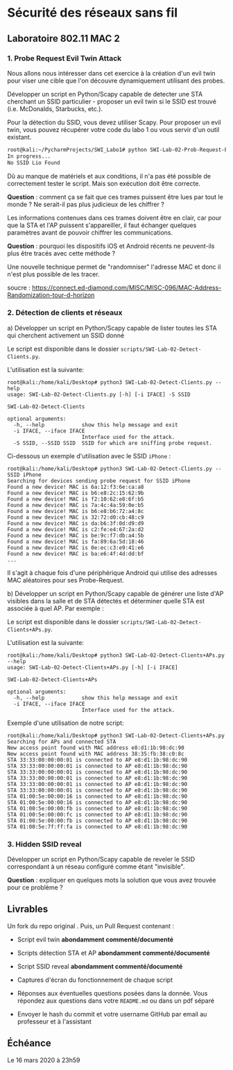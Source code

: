 # Sécurité des réseaux sans fil

## Laboratoire 802.11 MAC 2

### 1. Probe Request Evil Twin Attack

Nous allons nous intéresser dans cet exercice à la création d'un evil twin pour viser une cible que l'on découvre dynamiquement utilisant des probes.

Développer un script en Python/Scapy capable de detecter une STA cherchant un SSID particulier - proposer un evil twin si le SSID est trouvé (i.e. McDonalds, Starbucks, etc.).

Pour la détection du SSID, vous devez utiliser Scapy. Pour proposer un evil twin, vous pouvez récupérer votre code du labo 1 ou vous servir d'un outil existant.

```bash
root@kali:~/PycharmProjects/SWI_Labo1# python SWI-Lab-02-Prob-Request-Evil-Tween-Attack.py -s Lio
In progress...
No SSID Lio Found

```

Dû au manque de matériels et aux conditions, il n'a pas été possible de correctement tester le script. Mais son exécution doit être correcte.

__Question__ : comment ça se fait que ces trames puissent être lues par tout le monde ? Ne serait-il pas plus judicieux de les chiffrer ?

Les informations contenues dans ces trames doivent être en clair, car pour que la STA et l'AP puissent s'appareiller, il faut échanger quelques paramètres avant de pouvoir chiffrer les communications. 

__Question__ : pourquoi les dispositifs iOS et Android récents ne peuvent-ils plus être tracés avec cette méthode ?

Une nouvelle technique permet de "randomniser"  l'adresse MAC et donc il n'est plus possible de les tracer.

soucre : https://connect.ed-diamond.com/MISC/MISC-096/MAC-Address-Randomization-tour-d-horizon


### 2. Détection de clients et réseaux

a) Développer un script en Python/Scapy capable de lister toutes les STA qui cherchent activement un SSID donné

Le script est disponible dans le dossier `scripts/SWI-Lab-02-Detect-Clients.py`.

L'utilisation est la suivante:

```
root@kali:/home/kali/Desktop# python3 SWI-Lab-02-Detect-Clients.py --help
usage: SWI-Lab-02-Detect-Clients.py [-h] [-i IFACE] -S SSID

SWI-Lab-02-Detect-Clients

optional arguments:
  -h, --help            show this help message and exit
  -i IFACE, --iface IFACE
                        Interface used for the attack.
  -S SSID, --SSID SSID  SSID for which are sniffing probe request.
```

Ci-dessous un exemple d'utilisation avec le SSID `iPhone` :

```
root@kali:/home/kali/Desktop# python3 SWI-Lab-02-Detect-Clients.py --SSID iPhone
Searching for devices sending probe request for SSID iPhone
Found a new device! MAC is 6a:12:f3:6e:ca:a8
Found a new device! MAC is b6:e8:2c:15:62:9b
Found a new device! MAC is f2:10:62:e8:6f:b5
Found a new device! MAC is 7a:4c:4a:59:0e:b5
Found a new device! MAC is b6:e8:b6:72:a4:8c
Found a new device! MAC is 32:72:d0:cb:48:c9
Found a new device! MAC is da:b6:3f:0d:d9:d9
Found a new device! MAC is c2:fe:e4:67:2a:d2
Found a new device! MAC is be:9c:f7:db:a4:5b
Found a new device! MAC is fa:89:6a:5d:18:46
Found a new device! MAC is 0e:ec:c3:e9:41:e6
Found a new device! MAC is ba:e6:4f:4d:dd:bf
...
```

Il s'agit à chaque fois d'une périphérique Android qui utilise des adresses MAC aléatoires pour ses Probe-Request.

b) Développer un script en Python/Scapy capable de générer une liste d'AP visibles dans la salle et de STA détectés et déterminer quelle STA est associée à quel AP. Par exemple :

Le script est disponible dans le dossier `scripts/SWI-Lab-02-Detect-Clients+APs.py`.

L'utilisation est la suivante:

```
root@kali:/home/kali/Desktop# python3 SWI-Lab-02-Detect-Clients+APs.py --help
usage: SWI-Lab-02-Detect-Clients+APs.py [-h] [-i IFACE]

SWI-Lab-02-Detect-Clients+APs

optional arguments:
  -h, --help            show this help message and exit
  -i IFACE, --iface IFACE
                        Interface used for the attack.

```

Exemple d'une utilisation de notre script:

```
root@kali:/home/kali/Desktop# python3 SWI-Lab-02-Detect-Clients+APs.py 
Searching for APs and connected STA
New access point found with MAC address e8:d1:1b:98:dc:90
New access point found with MAC address 38:35:fb:38:c0:8c
STA 33:33:00:00:00:01 is connected to AP e8:d1:1b:98:dc:90
STA 33:33:00:00:00:01 is connected to AP e8:d1:1b:98:dc:90
STA 33:33:00:00:00:01 is connected to AP e8:d1:1b:98:dc:90
STA 33:33:00:00:00:01 is connected to AP e8:d1:1b:98:dc:90
STA 33:33:00:00:00:01 is connected to AP e8:d1:1b:98:dc:90
STA 33:33:00:00:00:01 is connected to AP e8:d1:1b:98:dc:90
STA 01:00:5e:00:00:16 is connected to AP e8:d1:1b:98:dc:90
STA 01:00:5e:00:00:16 is connected to AP e8:d1:1b:98:dc:90
STA 01:00:5e:00:00:fb is connected to AP e8:d1:1b:98:dc:90
STA 01:00:5e:00:00:fc is connected to AP e8:d1:1b:98:dc:90
STA 01:00:5e:00:00:fb is connected to AP e8:d1:1b:98:dc:90
STA 01:00:5e:7f:ff:fa is connected to AP e8:d1:1b:98:dc:90
```

### 3. Hidden SSID reveal

Développer un script en Python/Scapy capable de reveler le SSID correspondant à un réseau configuré comme étant "invisible".

__Question__ : expliquer en quelques mots la solution que vous avez trouvée pour ce problème ?

## Livrables

Un fork du repo original . Puis, un Pull Request contenant :

- Script evil twin __abondamment commenté/documenté__

- Scripts détection STA et AP __abondamment commenté/documenté__

- Script SSID reveal __abondamment commenté/documenté__

- Captures d'écran du fonctionnement de chaque script

-	Réponses aux éventuelles questions posées dans la donnée. Vous répondez aux questions dans votre ```README.md``` ou dans un pdf séparé

-	Envoyer le hash du commit et votre username GitHub par email au professeur et à l'assistant


## Échéance

Le 16 mars 2020 à 23h59
